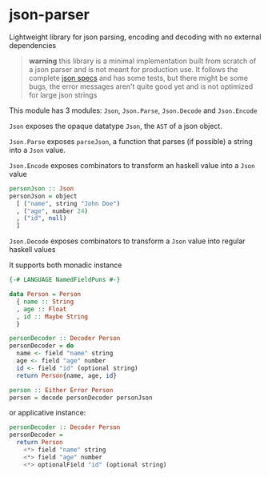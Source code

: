 # json-parser

Lightweight library for json parsing, encoding and decoding with no external dependencies

> **warning** this library is a minimal implementation built from scratch of a json parser and is not meant for production use. It follows the complete [json specs](https://www.json.org/json-en.html) and has some tests, but there might be some bugs, the error messages aren't quite good yet and is not optimized for large json strings

This module has 3 modules: `Json`, `Json.Parse`, `Json.Decode` and `Json.Encode`

`Json` exposes the opaque datatype `Json`, the `AST` of a json object.

`Json.Parse` exposes `parseJson`, a function that parses (if possible) a string into a `Json` value.

`Json.Encode` exposes combinators to transform an haskell value into a `Json` value

```hs
personJson :: Json
personJson = object
  [ ("name", string "John Doe")
  , ("age", number 24)
  , ("id", null)
  ]
```

`Json.Decode` exposes combinators to transform a `Json` value into regular haskell values


It supports both monadic instance

```hs
{-# LANGUAGE NamedFieldPuns #-}

data Person = Person
  { name :: String
  , age :: Float
  , id :: Maybe String
  }

personDecoder :: Decoder Person
personDecoder = do
  name <- field "name" string
  age <- field "age" number
  id <- field "id" (optional string)
  return Person{name, age, id}

person :: Either Error Person
person = decode personDecoder personJson
```

or applicative instance:

```hs
personDecoder :: Decoder Person
personDecoder =
  return Person
    <*> field "name" string
    <*> field "age" number
    <*> optionalField "id" (optional string)
```
